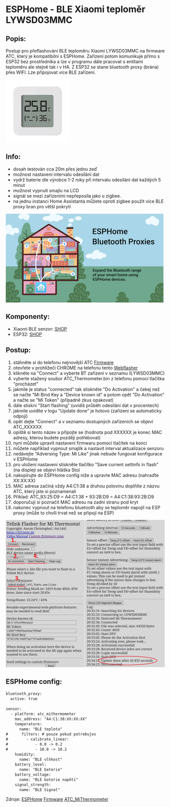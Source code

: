 # ESPHome - BLE Xiaomi teploměr LYWSD03MMC

## Popis:
Postup pro přeflashování BLE teploměru Xiaomi LYWSD03MMC na firmware ATC, který je kompatibilní s ESPHome.
Zařízení potom komunikuje přímo s ESP32 bez prostředníka a lze v programu dále pracovat s entitami teploměru ale stejně tak i v HA.
Z ESP32 se stane bluetooth proxy (brána) přes WIFI. Lze připojovat více BLE zařízení.

<p align="left">
  <img src="https://github.com/peca2345/ESPHome-BLE-xiaomi-LYWSD03MMC/blob/main/IMG/xiaomi_ble_temperature.jpg?raw=true" alt="IMG" width="200" height="200">  
</p>

## Info:
- dosah testován cca 20m přes jednu zeď
- možnost nastavení intervalu odesílání dat 
- vydrž baterie dle výrobce 1-2 roky při intervalu odesílání dat každých 5 minut
- možnost vypnutí smajlu na LCD
- signál se mezi zařízeními nepřeposíla jako u zigbee.
- na jednu instanci Home Assistanta můžete oproti zigbee použít více BLE proxy bran pro větší pokrytí 

<p align="left">
  <img src="https://github.com/peca2345/ESPHome-BLE-xiaomi-LYWSD03MMC/blob/main/IMG/ble_proxy.jpg?raw=true" alt="IMG" width="500">
</p>

## Komponenty:
- Xiaomi BLE senzor: [SHOP](https://www.aliexpress.com/item/1005004038986541.html?spm=a2g0o.productlist.main.19.6c0828ab2pLzZe&algo_pvid=b4e00c04-2583-4e5c-83e7-fa112be91db1&algo_exp_id=b4e00c04-2583-4e5c-83e7-fa112be91db1-9&pdp_npi=3%40dis%21CZK%21199.45%21137.54%21%21%21%21%21%40211bf04a16827115197988812d07a0%2112000027838365642%21sea%21CZ%21166466096&curPageLogUid=mf5jOVf44hjo)
- ESP32: [SHOP](https://www.aliexpress.com/item/1005005246146177.html?spm=a2g0o.productlist.main.1.18cd7404DIFcOK&algo_pvid=daedd95e-ba9a-4aed-a695-54dff0fa1af4&algo_exp_id=daedd95e-ba9a-4aed-a695-54dff0fa1af4-0&pdp_npi=3%40dis%21CZK%21118.58%2181.74%21%21%21%21%21%40211bf4c516827119032341282d07ad%2112000032346510820%21sea%21CZ%21166466096&curPageLogUid=NmCOeBunLWwI)

## Postup:
1. stáhněte si do telefonu nejnovější ATC [Firmware](https://github.com/atc1441/ATC_MiThermometer/releases)
2. otevřete v prohlížeči CHROME na telefonu tento [Webflasher](https://atc1441.github.io/TelinkFlasher.html)
3. klikněte na "Connect" a vyberte BT zařízení v seznamu (LYWSD03MMC)
4. vyberte stažený soubor ATC_Thermometer.bin z telefonu pomocí tlačítka "procházet"
5. jakmile je status "connected" tak stiskněte "Do Activation" a čekej než se načte "Mi Bind Key a "Device known id" a potom opět "Do Activation" a načte se "Mi Token" (případně zkus opakovat)
6. dále stiskni "Start flashing" (uvidíš průběh odesílání dat v procentech)
10. jakmile uvidíte v logu "Update done" je hotovo (zařízení se automaticky odpojí)
11. opět dejte "Connect" a v seznamu dostupných zařízeních se objeví ATC_XXXXXX
12. opiště si tento název a připojte se (hodnota pod XXXXXX je konec MAC adresy, kterou budete později potřebovat)
13. nyní můžete upravit nastavení firmwaru pomocí tlačítek na konci
14. můžete například vypnout smajlík a nastavit interval aktualizace senzoru 
15. nedávejte "Adversing Type: Mi Like" jinak nebude fungovat konfigurace v ESPHome
16. pro uložení nastavení stiskněte tlačítko "Save current settinfs in flash" (na displeji se objeví hláška Sto)
17. nakopírujte do ESPHome config níže a upravte MAC adresu (nahraďte XX:XX:XX)
18. MAC adresa začíná vždy A4:C1:38 a druhou polovinu doplňíte z názvu ATC, který jste si poznamenali 
19. Příklad: ATC_93:25:D9 = A4:C1:38 + 93:2B:D9 = A4:C1:38:93:2B:D9
20. doporučuji si poznačit MAC adresu na zadní stranu pod kryt
21. nakonec vypnout na telefonu bluetooth aby se teploměr napojil na ESP proxy (může to chvíli trvat než se připojí na ESP)

<p align="left">
  <img src="https://github.com/peca2345/ESPHome-BLE-xiaomi-LYWSD03MMC/blob/main/IMG/webflasher.jpg?raw=true" alt="IMG" width="800">
</p>

## ESPHome config:
```
bluetooth_proxy:
  active: true

sensor:
  - platform: atc_mithermometer
    mac_address: "A4:C1:38:XX:XX:XX"
    temperature:
      name: "BLE teplota"
#      filters: # pouze pokud potrebujes
#        - calibrate_linear:
#            - 0.0 -> 0.2
#            - 10.0 -> 10.2
    humidity:
      name: "BLE vlhkost"
    battery_level:
      name: "BLE baterie"
    battery_voltage:
      name: "BLE baterie napětí"
    signal_strength:
      name: "BLE Signal"
```
Zdroje:
 [ESPHome](https://esphome.io/components/sensor/xiaomi_ble.html)
 [Firmware](https://github.com/atc1441/ATC_MiThermometer/releases)
 [ATC_MiThermometer](https://github.com/atc1441/ATC_MiThermometer)
